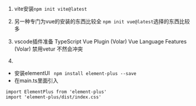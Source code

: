 1. vite安装`npm init vite@latest`
2. 另一种专门为vue的安装的东西比较全 `npm init vue@latest`选择的东西比较多

3. vscode插件准备
TypeScript Vue Plugin (Volar)
Vue Language Features (Volar)
禁用vetur 不然会冲突



4. 
- 安装elementUI `  npm install element-plus --save `
- 在main.ts里面引入
```
import ElementPlus from 'element-plus'
import 'element-plus/dist/index.css'
```
